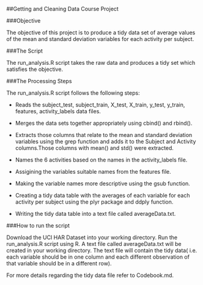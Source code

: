 ##Getting and Cleaning Data Course Project

###Objective

The objective of this project is to produce a tidy data set of average values of the mean and standard deviation variables for each activity per subject.

###The Script

The run_analysis.R script takes the raw data and produces a tidy set which satisfies the objective.

###The Processing Steps

The run_analysis.R script follows the following steps:

* Reads the subject_test, subject_train, X_test, X_train, y_test, y_train, features, activity_labels data files. 

* Merges the data sets together appropriately using cbind() and rbind().

* Extracts those columns that relate to the mean and standard deviation variables using the grep function and adds it to the Subject and Activity columns.Those columns
with mean() and std() were extracted. 

* Names the 6 activities based on the names in the activity_labels file.

* Assigining the variables suitable names from the features file.  

* Making the variable names more descriptive using the gsub function. 

* Creating a tidy data table with the averages of each variable for each activity per subject using the plyr package and ddply function. 

* Writing the tidy data table into a text file called averageData.txt.

###How to run the script

Download the UCI HAR Dataset into your working directory. 
Run the run_analysis.R script using R.
A text file called averageData.txt will be created in your working directory. 
The text file will contain the tidy data( i.e. each variable should be in one column and each different observation of that variable should be in a different row).

For more details regarding the tidy data file refer to Codebook.md.


